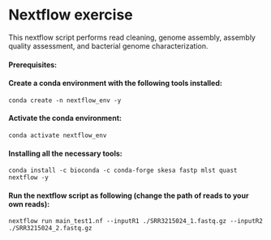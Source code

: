 
# Nextflow exercise 

This nextflow script performs read cleaning, genome assembly, assembly quality assessment, and bacterial genome characterization. 

#### Prerequisites:

#### Create a conda environment with the following tools installed:

```
conda create -n nextflow_env -y
```

#### Activate the conda environment:
```
conda activate nextflow_env
```

#### Installing all the necessary tools:

```
conda install -c bioconda -c conda-forge skesa fastp mlst quast nextflow -y
```

#### Run the nextflow script as following (change the path of reads to your own reads):

```
nextflow run main_test1.nf --inputR1 ./SRR3215024_1.fastq.gz --inputR2 ./SRR3215024_2.fastq.gz 
```

